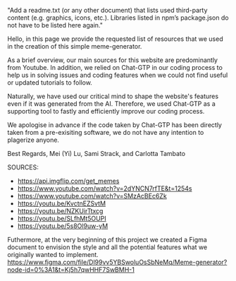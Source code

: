 "Add a readme.txt (or any other document) that lists used third-party content (e.g. graphics, icons, etc.). Libraries listed in npm’s package.json do not have to be listed here again."

Hello, 
in this page we provide the requested list of resources that we used in the creation of this simple meme-generator.

As a brief overview, our main sources for this website are predominantly from Youtube. In addition, we relied on Chat-GTP in our coding process to help us in solving issues and coding features when we could not find useful or updated tutorials to follow. 

Naturally, we have used our critical mind to shape the website's features even if it was generated from the AI. Therefore, we used Chat-GTP as a supporting tool to fastly and efficiently improve our coding process. 

We apologise in advance if the code taken by Chat-GTP has been directly taken from a pre-exisiting software, we do not have any intention to plagerize anyone. 

Best Regards,
Mei (Yi) Lu, Sami Strack, and Carlotta Tambato

SOURCES:
- https://api.imgflip.com/get_memes 
- https://www.youtube.com/watch?v=2dYNCN7rfTE&t=1254s
- https://www.youtube.com/watch?v=SMzAcBEc6Zk 
- https://youtu.be/KvctnEZSvtM
- https://youtu.be/NZKUirTtxcg
- https://youtu.be/SLfhMt5OUPI
- https://youtu.be/5s8Ol9uw-yM


Futhermore, at the very beginning of this project we created a Figma document to envision the style and all the potential features what we originally wanted to implement.
https://www.figma.com/file/Dl99vv5YBSwoluOsSbNeMq/Meme-generator?node-id=0%3A1&t=Kj5h7qwHHF7SwBMH-1 

